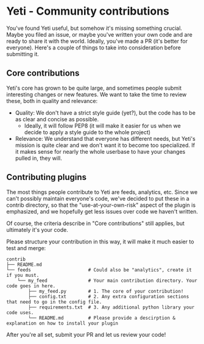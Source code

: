 # Yeti - Community contributions

You've found Yeti useful, but somehow it's missing something crucial. Maybe
you filed an issue, or maybe you've written your own code and are ready to
share it with the world. Ideally, you've made a PR (it's better for everyone).
Here's a couple of things to take into consideration before submitting it.

## Core contributions

Yeti's core has grown to be quite large, and sometimes people submit interesting
changes or new features. We want to take the time to review these, both in
quality and relevance:

* Quality: We don't have a strict style guide (yet?), but the code has to be
  as clear and concise as possible.
  * Ideally, it will follow PEP8 (it will make it easier for us when we decide
    to apply a style guide to the whole project)
* Relevance: We understand that everyone has different needs, but Yeti's mission
  is quite clear and we don't want it to become too specialized. If it makes
  sense for nearly the whole userbase to have your changes pulled in, they will.

## Contributing plugins

The most things people contribute to Yeti are feeds, analytics, etc. Since we
can't possibly maintain everyone's code, we've decided to put these in a
contrib directory, so that the "use-at-your-own-risk" aspect of the plugin is
emphasized, and we hopefully get less issues over code we haven't written.

Of course, the criteria describe in "Core contributions" still applies, but
ultimately it's your code.

Please structure your contribution in this way, it will make it much easier to
test and merge:

```
contrib
├── README.md
└── feeds                     # Could also be "analytics", create it if you must.
    └── my_feed               # Your main contribution directory. Your code goes in here.
        ├── my_feed.py        # 1. The core of your contribution!
        ├── config.txt        # 2. Any extra configuration sections that need to go in the config file.
        ├── requirements.txt  # 3. Any additional python library your code uses.
        └── README.md         # Please provide a descirption & explanation on how to install your plugin
```

After you're all set, submit your PR and let us review your code!
